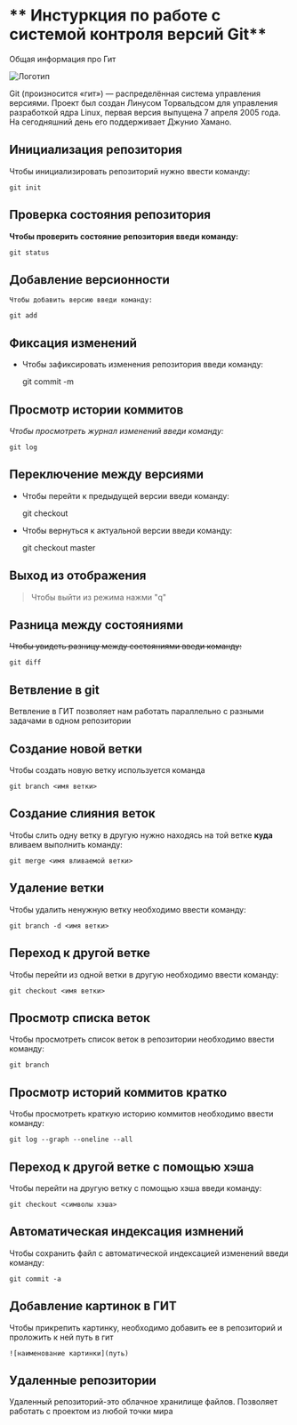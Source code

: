 # ** Инстуркция по работе с системой контроля версий Git**

Общая информация про Гит

![Логотип](gitlogo.jpeg)

Git (произносится «гит») — распределённая система управления версиями. Проект был создан Линусом Торвальдсом для управления разработкой ядра Linux, первая версия выпущена 7 апреля 2005 года. На сегодняшний день его поддерживает Джунио Хамано.

## Инициализация репозитория

Чтобы инициализировать репозиторий нужно ввести команду:

    git init
## Проверка состояния репозитория

**Чтобы проверить состояние репозитория введи команду:**

    git status

## Добавление версионности

`Чтобы добавить версию введи команду:`

    git add

## Фиксация изменений

* Чтобы зафиксировать изменения репозитория введи команду:

    git commit -m


## Просмотр истории коммитов

*Чтобы просмотреть журнал изменений введи команду:*

    git log

## Переключение между версиями

* Чтобы перейти к предыдущей версии введи команду:

    git checkout

* Чтобы вернуться к актуальной версии введи команду:

    git checkout master
    
## Выход из отображения

>Чтобы выйти  из режима нажми "q"

## Разница между состояниями

~~Чтобы увидеть разницу между состояниями введи команду:~~

    git diff

## Ветвление в git

Ветвление в ГИТ позволяет нам работать параллельно с разными задачами в одном репозитории


## Создание новой ветки

Чтобы создать новую ветку используется команда

    git branch <имя ветки>

## Создание слияния веток

Чтобы слить одну ветку в другую нужно находясь на той ветке **куда** вливаем выполнить команду:

    git merge <имя вливаемой ветки>

## Удаление ветки

Чтобы удалить ненужную ветку необходимо ввести команду:

    git branch -d <имя ветки>

## Переход к другой ветке

Чтобы перейти из одной ветки в другую необходимо ввести команду:

    git checkout <имя ветки>

## Просмотр списка веток

Чтобы просмотреть список веток в репозитории необходимо ввести команду:

    git branch
    
## Просмотр историй коммитов кратко

Чтобы просмотреть краткую историю коммитов необходимо ввести команду:

    git log --graph --oneline --all

## Переход к другой ветке с помощью хэша

Чтобы перейти на другую ветку с помощью хэша введи команду:

    git checkout <символы хэша>

## Автоматическая индексация измнений

Чтобы сохранить файл с автоматической индексацией изменений введи команду:

    git commit -a

## Добавление картинок в ГИТ

Чтобы прикрепить картинку, необходимо добавить ее в репозиторий и проложить к ней путь в гит

    ![наименование картинки](путь)

## Удаленные репозитории

Удаленный репозиторий-это облачное хранилище файлов. Позволяет работать с проектом из любой точки мира
